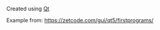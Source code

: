 Created using [Qt](https://www.qt.io/licensing/open-source-lgpl-obligations)

Example from: https://zetcode.com/gui/qt5/firstprograms/


